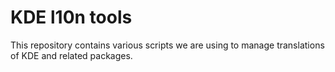 KDE l10n tools
==============

This repository contains various scripts we are using to manage translations
of KDE and related packages.

